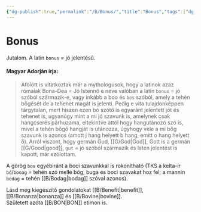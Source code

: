```yaml
---
{"dg-publish":true,"permalink":"/B/Bonus/","title":"Bonus","tags":["dg_uploaded"],"created":"2023-11-21T02:09","updated":"2023-11-21T02:09"}
---
```



# Bonus

Jutalom. A latin `bonus` = jó jelentésű.  

#### Magyar Adorján írja:

> Afölött is vitatkoztak már a mythologusok, hogy a latinok azaz rómaiak Bona-Dea = Jó Istennő e neve valóban a latin `bonus` = jó szóból származik-e, vagy inkább a boo és `bos` szóból, amely a tehén bőgését de a tehenet magát is jelenti. Pedig e vita tulajdonképpen tárgytalan, mert hiszen ezen bó szótő is egyaránt jelentett jót és tehenet is, ugyanúgy mint a mi jó szavunk is, amelynek csak hangcserés párhuzama, eltekintve attól hogy hangutánozó szó is, mivel a tehén bőgő hangját is utánozza, úgyhogy vele a mi bőg szavunk is azonos (amott j hang helyett b hang, emitt o hang helyett ő). Arról viszont, hogy germán Gud, [[G/God\|God]], Gott is a germán [[G/Good\|good]], `gut` = jó szóból származik és Isten jelentést is kapott, már szólottam.  

A görög `bos` egyébiránt a boci szavunkkal is rokonítható (TKS a kelta-ír `bó`/`booag` = tehén szó mellé bőg, buga és boci szavakat hoz fel; a mannin `bodag` = tehén [[B/Bodag\|bodag]] szóval azonos).  

Lásd még kiegészítő gondolatokat [[B/Benefit\|benefit]], [[B/Bonanza\|bonanza]] és [[B/Bovine\|bovine]].  
Született azóta [[B/BON\|BON]] etimon is.  